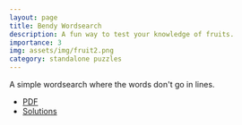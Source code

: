 ```yaml
---
layout: page
title: Bendy Wordsearch
description: A fun way to test your knowledge of fruits.
importance: 3
img: assets/img/fruit2.png
category: standalone puzzles
---
```

A simple wordsearch where the words don't go in lines.

- [PDF](/assets/pdf/fruit_puzzle.pdf)
- [Solutions](/assets/pdf/fruit_puzzle_sol.pdf)


